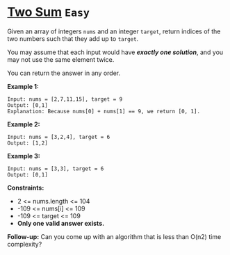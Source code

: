 # [Two Sum](https://leetcode.com/problems/two-sum) `Easy`

Given an array of integers `nums` and an integer `target`, return indices of the two numbers such that they add up to `target`.

You may assume that each input would have **_exactly one solution_**, and you may not use the same element twice.

You can return the answer in any order.

**Example 1:**

```
Input: nums = [2,7,11,15], target = 9
Output: [0,1]
Explanation: Because nums[0] + nums[1] == 9, we return [0, 1].
```

**Example 2:**

```
Input: nums = [3,2,4], target = 6
Output: [1,2]
```

**Example 3:**

```
Input: nums = [3,3], target = 6
Output: [0,1]
```

**Constraints:**

- 2 <= nums.length <= 104
- -109 <= nums[i] <= 109
- -109 <= target <= 109
- **Only one valid answer exists.**

**Follow-up:** Can you come up with an algorithm that is less than O(n2) time complexity?
